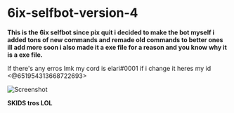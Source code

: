 # 6ix-selfbot-version-4
**This is the 6ix selfbot since pix quit i decided to make the bot myself i added tons of new commands and remade old commands to better ones ill add more soon i also made it a exe file for a reason and you know why it is a exe file.** 

If there's any erros lmk my cord is elari#0001 if i change it heres my id <@651954313668722693>

 ![Screenshot](https://i.imgur.com/Md15FNN.png)
 
**SKIDS tros LOL**
